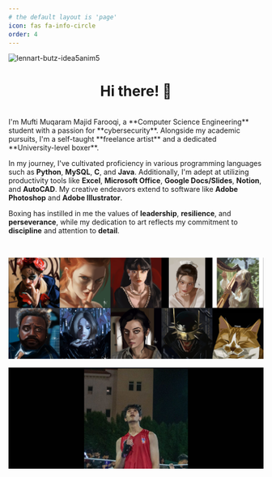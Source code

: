 ```yaml
---
# the default layout is 'page'
icon: fas fa-info-circle
order: 4
---
```

![lennart-butz-idea5anim5](https://github.com/Muqaram0/Muqaram0/assets/130496042/c83e26a8-49ae-45c2-9216-b8456038a96b)
<div align="center">
  <h1>Hi there! 👋 </h1>
</div>
<br>
I'm Mufti Muqaram Majid Farooqi, a **Computer Science Engineering** student with a passion for **cybersecurity**. Alongside my academic pursuits, I'm a self-taught **freelance artist** and a dedicated **University-level boxer**.

In my journey, I've cultivated proficiency in various programming languages such as **Python**, **MySQL**, **C**, and **Java**. Additionally, I'm adept at utilizing productivity tools like **Excel**, **Microsoft Office**, **Google Docs/Slides**, **Notion**, and **AutoCAD**. My creative endeavors extend to software like **Adobe Photoshop** and **Adobe Illustrator**.

Boxing has instilled in me the values of **leadership**, **resilience**, and **perseverance**, while my dedication to art reflects my commitment to **discipline** and attention to **detail**.



<br>

[![art](/assets/img/about/art.png)](https://fatcat_psd.artstation.com/)

![box](/assets/img/about/box.png)